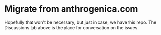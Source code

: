 # Migrate from anthrogenica.com

Hopefully that won't be necessary, but just in case, we have this repo.
The Discussions tab above is the place for conversation on the issues.
